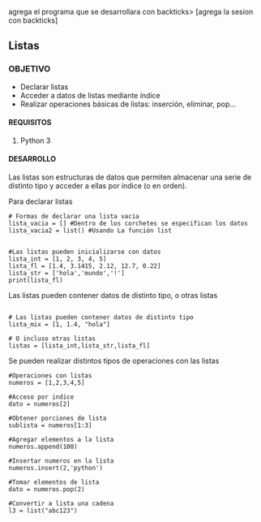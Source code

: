 
agrega el programa que se desarrollara con backticks> [agrega la sesion con backticks]

## Listas

### OBJETIVO

- Declarar listas
- Acceder a datos de listas mediante índice
- Realizar operaciones básicas de listas: inserción, eliminar, pop...

#### REQUISITOS

1. Python 3

#### DESARROLLO

Las listas son estructuras de datos que permiten almacenar una serie de distinto tipo y acceder a ellas por índice (o en orden).

Para declarar listas

```
# Formas de declarar una lista vacia
lista_vacia = [] #Dentro de los corchetes se especifican los datos
lista_vacia2 = list() #Usando La función list


#Las listas pueden inicializarse con datos
lista_int = [1, 2, 3, 4, 5]
lista_fl = [1.4, 3.1415, 2.12, 12.7, 0.22]
lista_str = ['hola','mundo','!']
print(lista_fl)

```
Las listas pueden contener datos de distinto tipo, o otras listas
```

# Las listas pueden contener datos de distinto tipo
lista_mix = [1, 1.4, "hola"]

# O incluso otras listas
listas = [lista_int,lista_str,lista_fl]
```
Se pueden realizar distintos tipos de operaciones con las listas
```
#Operaciones con listas
numeros = [1,2,3,4,5]

#Acceso por indice
dato = numeros[2]

#Obtener porciones de lista
sublista = numeros[1:3]

#Agregar elementos a la lista
numeros.append(100)

#Insertar numeros en la lista
numeros.insert(2,'python') 

#Tomar elementos de lista
dato = numeros.pop(2)

#Convertir a lista una cadena
l3 = list("abc123")

```

